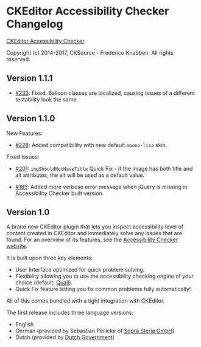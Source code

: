 CKEditor Accessibility Checker Changelog
========================================

[CKEditor Accessibility Checker](https://cksource.com/accessibility-checker/)

Copyright (c) 2014-2017, CKSource - Frederico Knabben. All rights reserved.

## Version 1.1.1

* [#233](https://github.com/cksource/ckeditor-plugin-a11ychecker/issues/233): Fixed: Balloon classes are localized, causing issues of a different testability look the same.

## Version 1.1.0

New Features:

* [#228](https://github.com/cksource/ckeditor-plugin-a11ychecker/issues/228): Added compatibility with new default `moono-lisa` skin.

Fixed Issues:

* [#201](https://github.com/cksource/ckeditor-plugin-a11ychecker/issues/201): `imgShouldNotHaveTitle` Quick Fix - if the image has both title and alt attributes, the alt will be used as a default value.

* [#185](https://github.com/cksource/ckeditor-plugin-a11ychecker/issues/185): Added more verbose error message when jQuery is missing in Accessibility Checker built version.

## Version 1.0

A brand new CKEditor plugin that lets you inspect accessibility level of content created in CKEditor and immediately solve any issues that are found. For an overview of its features, see the [Accessibility Checker website](https://cksource.com/accessibility-checker/).

It is built upon three key elements:

* User Interface optimized for quick problem solving.
* Flexibility allowing you to use the accessibility checking engine of your choice (default: [Quail](http://quailjs.org/)).
* Quick Fix feature letting you fix common problems fully automatically!

All of this comes bundled with a tight integration with CKEditor.

The first release includes three language versions:

* English
* German (provided by Sebastian Peilicke of [Sopra Steria GmbH](http://www.soprasteria.de/de))
* Dutch (provided by [Dutch Government](https://www.government.nl/))
